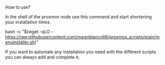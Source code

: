 How to use?

In the shell of the proxmox node use this command and start shortening your installation times.

bash -c "$(wget -qLO - https://raw.githubusercontent.com/magoblanco66/proxmox_scripts/main/menuinstaller.sh)"


If you want to automate any installation you need with the different scripts you can always add and complete it.
